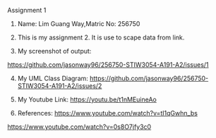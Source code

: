 Assignment 1

1. Name: Lim Guang Way,Matric No: 256750

2. This is my assignment 2. It is use to scape data from link.

3. My screenshot of output:

https://github.com/jasonway96/256750-STIW3054-A191-A2/issues/1

4. My UML Class Diagram:
https://github.com/jasonway96/256750-STIW3054-A191-A2/issues/2

5. My Youtube Link:
https://youtu.be/t1nMEuineAo

6. References:
https://www.youtube.com/watch?v=tI1qGwhn_bs

https://www.youtube.com/watch?v=0s8O7jfy3c0
